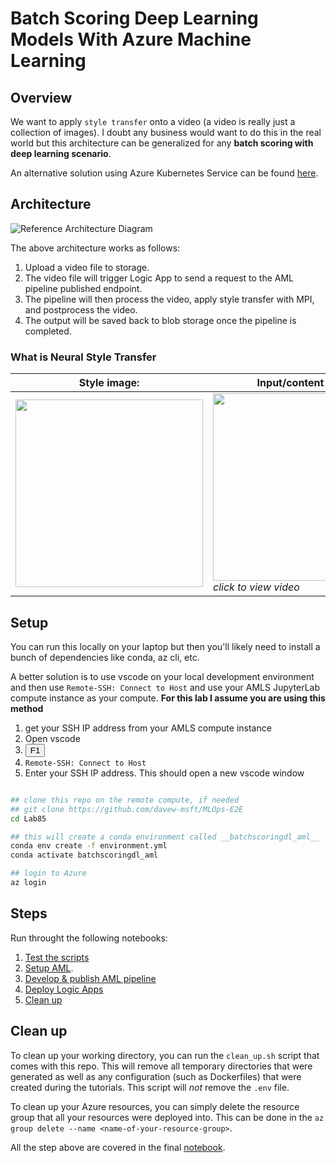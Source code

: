 # Batch Scoring Deep Learning Models With Azure Machine Learning

## Overview

We want to apply `style transfer` onto a video (a video is really just a collection of images). I doubt any business would want to do this in the real world but this architecture can be generalized for any **batch scoring with deep learning scenario**. 

An alternative solution using Azure Kubernetes Service can be found [here](https://github.com/Azure/Batch-Scoring-Deep-Learning-Models-With-AKS).

## Architecture 
![Reference Architecture Diagram](https://happypathspublic.blob.core.windows.net/assets/batch_scoring_for_dl/batchscoringdl-aml-architecture-diagram.jpg)

The above architecture works as follows:
1. Upload a video file to storage.
2. The video file will trigger Logic App to send a request to the AML pipeline published endpoint.
3. The pipeline will then process the video, apply style transfer with MPI, and postprocess the video.
4. The output will be saved back to blob storage once the pipeline is completed.

### What is Neural Style Transfer 

| Style image: | Input/content video: | Output video: | 
|--------|--------|---------|
| <img src="https://happypathspublic.blob.core.windows.net/assets/batch_scoring_for_dl/style_image.jpg" width="300"> | [<img src="https://happypathspublic.blob.core.windows.net/assets/batch_scoring_for_dl/input_video_image_0.jpg" width="300" height="300">](https://happypathspublic.blob.core.windows.net/assets/batch_scoring_for_dl/input_video.mp4 "Input Video") *click to view video* | [<img src="https://happypathspublic.blob.core.windows.net/assets/batch_scoring_for_dl/output_video_image_0.jpg" width="300" height="300">](https://happypathspublic.blob.core.windows.net/assets/batch_scoring_for_dl/output_video.mp4 "Output Video") *click to view* |


## Setup

You can run this locally on your laptop but then you'll likely need to install a bunch of dependencies like conda, az cli, etc.  

A better solution is to use vscode on your local development environment and then use `Remote-SSH: Connect to Host` and use your AMLS JupyterLab compute instance as your compute.  **For this lab I assume you are using this method**

1. get your SSH IP address from your AMLS compute instance
2. Open vscode 
3. <button>F1</button>
4. `Remote-SSH: Connect to Host`
5. Enter your SSH IP address.  This should open a new vscode window


```bash

## clone this repo on the remote compute, if needed
## git clone https://github.com/davew-msft/MLOps-E2E
cd Lab85

## this will create a conda environment called __batchscoringdl_aml__
conda env create -f environment.yml
conda activate batchscoringdl_aml

## login to Azure
az login
```


## Steps
Run throught the following notebooks:
1. [Test the scripts](notebooks/01_local_testing.ipynb)
2. [Setup AML](notebooks/02_setup_aml.ipynb).
3. [Develop & publish AML pipeline](notebooks/03_develop_pipeline.ipynb)
4. [Deploy Logic Apps](notebooks/04_deploy_logic_apps.ipynb)
5. [Clean up](notebooks/05_clean_up.ipynb)

## Clean up
To clean up your working directory, you can run the `clean_up.sh` script that comes with this repo. This will remove all temporary directories that were generated as well as any configuration (such as Dockerfiles) that were created during the tutorials. This script will _not_ remove the `.env` file. 

To clean up your Azure resources, you can simply delete the resource group that all your resources were deployed into. This can be done in the `az group delete --name <name-of-your-resource-group>`. 

All the step above are covered in the final [notebook](notebooks/05_clean_up.ipynb).

